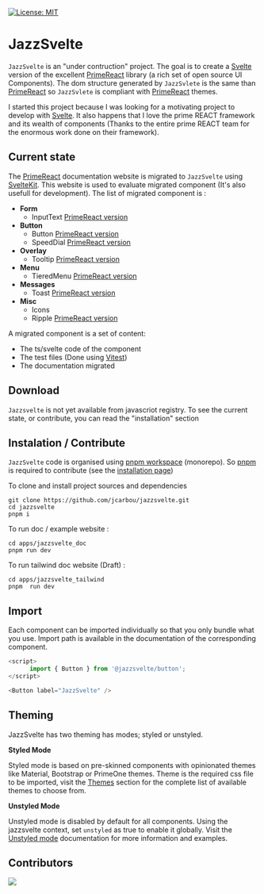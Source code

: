 [![License: MIT](https://img.shields.io/badge/License-MIT-yellow.svg)](https://opensource.org/licenses/MIT)

# JazzSvelte

`JazzSvelte` is an "under contruction" project. The goal is to create a [Svelte](https://svelte.dev/) version of the excellent [PrimeReact](https://primereact.org/) library  (a rich set of open source UI Components). The dom structure generated by `JazzSvlete` is the same than [PrimeReact](https://primereact.org/) so `JazzSvlete` is compliant with [PrimeReact](https://primereact.org/) themes.

I started this project because I was looking for a motivating project to develop with  [Svelte](https://svelte.dev/). It also happens that I love the prime REACT framework and its wealth of components (Thanks to the entire prime REACT team for the enormous work done on their framework).

## Current state

The [PrimeReact](https://primereact.org/) documentation website is migrated to `JazzSvelte` using [SvelteKit](https://kit.svelte.dev/). This website is used to evaluate migrated component (It's also usefull for development). The list of migrated component is :
- **Form**
   - InputText [PrimeReact version](https://primereact.org/inputtext/)
- **Button**
   - Button [PrimeReact version](https://primereact.org/button/)
   - SpeedDial [PrimeReact version](https://primereact.org/speeddial/)
- **Overlay**
   - Tooltip [PrimeReact version](https://primereact.org/tooltip/)
- **Menu**
    - TieredMenu  [PrimeReact version](https://primereact.org/tooltip/)
- **Messages**
   - Toast [PrimeReact version](https://primereact.org/toast/)
- **Misc**
   -  Icons
   - Ripple [PrimeReact version](https://primereact.org/ripple/)

A migrated component is a set of content:
- The ts/svelte code of the component
- The test files (Done using [Vitest](https://vitest.dev/))
- The documentation migrated

## Download

`Jazzsvelte` is not yet available from javascriot registry. To see the current state, or contribute, you can read the "installation" section

## Instalation / Contribute

`JazzSvelte` code is organised using [pnpm workspace](https://pnpm.io/workspaces)  (monorepo). So [pnpm](https://pnpm.io) is required to contribute (see the [installation page](https://pnpm.io/installation))

To clone and install project sources and dependencies

```
git clone https://github.com/jcarbou/jazzsvelte.git
cd jazzsvelte
pnpm i
```

To run doc / example website :

```
cd apps/jazzsvelte_doc
pnpm run dev
```` 

To run tailwind doc website (Draft) :

```
cd apps/jazzsvelte_tailwind
pnpm  run dev
```

## Import

Each component can be imported individually so that you only bundle what you use. Import path is available in the documentation of the corresponding component.

```javascript
<script>      
      import { Button } from '@jazzsvelte/button';
</script>

<Button label="JazzSvelte" />
```

## Theming

JazzSvelte has two theming has modes; styled or unstyled.

**Styled Mode**

Styled mode is based on pre-skinned components with opinionated themes like Material, Bootstrap or PrimeOne themes. Theme is the required css file to be imported, visit the [Themes](https://jazzsvelte.org/theming) section for the complete list of available themes to choose from.

**Unstyled Mode**

Unstyled mode is disabled by default for all components. Using the jazzsvelte context, set `unstyled` as true to enable it globally. Visit the [Unstyled mode](https://jazzsvelte.org/unstyled) documentation for more information and examples.

## Contributors

<a href="https://github.com/jcarbou/jazzsvelte/graphs/contributors">
  <img src="https://contrib.rocks/image?repo=jcarbou/jazzsvelte" />
</a>
